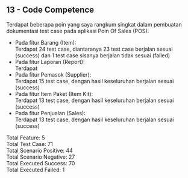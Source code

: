 ## 13 - Code Competence

Terdapat beberapa poin yang saya rangkum singkat dalam pembuatan dokumentasi test case pada aplikasi Poin Of Sales (POS): <br>
- Pada fitur Barang (Item): <br>
    Terdapat 24 test case, diantaranya 23 test case berjalan sesuai (success) dan 1 test case sisanya berjalan tidak sesuai (failed) <br>
- Pada fitur Laporan (Report): <br>
    Terdapat  <br>
- Pada fitur Pemasok (Supplier): <br>
    Terdapat 15 test case, dengan hasil keseluruhan berjalan sesuai (success) <br>
- Pada fitur Item Paket (Item Kit): <br>
    Terdapat 13 test case, dengan hasil keseluruhan berjalan sesuai (success) <br>
- Pada fitur Penjualan (Sales): <br>
    Terdapat 13 test case, dengan hasil keseluruhan berjalan sesuai (success) <br>

Total Feature: 5 <br>
Total Test Case: 71 <br>
Total Scenario Positive: 44 <br>
Total Scenario Negative: 27 <br>
Total Executed Success: 70 <br>
Total Executed Failed: 1 <br>
